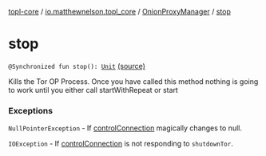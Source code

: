 [topl-core](../../index.md) / [io.matthewnelson.topl_core](../index.md) / [OnionProxyManager](index.md) / [stop](./stop.md)

# stop

`@Synchronized fun stop(): `[`Unit`](https://kotlinlang.org/api/latest/jvm/stdlib/kotlin/-unit/index.html) [(source)](https://github.com/05nelsonm/TorOnionProxyLibrary-Android/blob/master/topl-core/src/main/java/io/matthewnelson/topl_core/OnionProxyManager.kt#L360)

Kills the Tor OP Process. Once you have called this method nothing is going
to work until you either call startWithRepeat or start

### Exceptions

`NullPointerException` - If [controlConnection](#) magically changes to null.

`IOException` - If [controlConnection](#) is not responding to `shutdownTor`.
